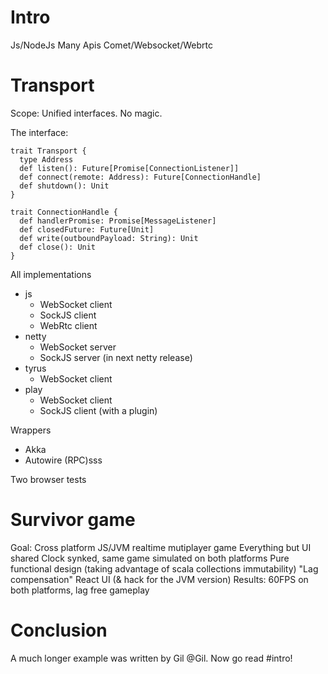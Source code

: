 # Intro
Js/NodeJs
Many Apis
Comet/Websocket/Webrtc

# Transport
Scope: Unified interfaces. No magic.

The interface:

    trait Transport {
      type Address
      def listen(): Future[Promise[ConnectionListener]]
      def connect(remote: Address): Future[ConnectionHandle]
      def shutdown(): Unit
    }

    trait ConnectionHandle {
      def handlerPromise: Promise[MessageListener]
      def closedFuture: Future[Unit]
      def write(outboundPayload: String): Unit
      def close(): Unit
    }

All implementations

  - js
    - WebSocket client
    - SockJS client
    - WebRtc client
  - netty
    - WebSocket server
    - SockJS server (in next netty release)
  - tyrus
    - WebSocket client
  - play
    - WebSocket client
    - SockJS client (with a plugin)
    
Wrappers
  - Akka
  - Autowire (RPC)sss

Two browser tests

# Survivor game
Goal: Cross platform JS/JVM realtime mutiplayer game
Everything but UI shared
Clock synked, same game simulated on both platforms
Pure functional design (taking advantage of scala collections immutability)
"Lag compensation"
React UI (& hack for the JVM version)
Results: 60FPS on both platforms, lag free gameplay

# Conclusion

A much longer example was written by Gil @Gil.
Now go read #intro!
